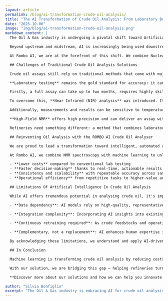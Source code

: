 ```yaml
---
layout: article
permalink: /blog/ai-transformation-crude-oil-analysis/
title: "The AI Transformation of Crude Oil Analysis: From Laboratory Bottlenecks to Real-Time Intelligence"
date: "2025-10-06"
image: "img/blog/ai-transformation-crude-oil-analysis.png"
markdown_content: |
  The Oil & Gas industry is undergoing a pivotal shift toward Artificial Intelligence applications. Automated analytics and machine learning have become essential for Smart Oilfields to staying competitive, compliant, and efficient.

  Beyond upstream and midstream, AI is increasingly being used downstream, where crude oil spectral analysis opens new opportunities. By applying advanced algorithms, refineries can achieve smarter and faster decisions in crude oil analysis, securing a distinct competitive advantage.

  At Rombo AI, we are at the forefront of this shift. We combine Nuclear Magnetic Resonance (NMR) spectroscopy with machine learning to deliver real-time, precise, and scalable oil sample analysis using our Crude Oil Analyser solution.

  ## Challenges of Traditional Crude Oil Analysis Solutions

  Crude oil assays still rely on traditional methods that come with major trade-offs:

  **Laboratory testing** remains the gold standard for accuracy: it can deliver a full crude assay with around 2% precision. But the drawbacks are substantial.

  Firstly, a full assay can take up to two months, requires highly skilled lab personnel, and costs can climb to $50,000 per crude type. Also, as the results are static, the lab approach provides refiners with only a snapshot in time, rather than a continuous view. The process is also vulnerable to sampling errors or contamination, which can lead to unreliable results and additional disposal costs.

  To overcome this, **Near Infrared (NIR) analysis** was introduced. It is relatively cheaper and faster, generating results in minutes. However, the chemometric models require a large and representative database covering many types of crude oils, and a specific calibration is needed for each crude oil.

  Additionally, measurements and results can be sensitive to temperature and chemical compound variations. For this reason, refineries have adopted it with certain limitations.

  **High-Field NMR** offers high precision and can deliver an assay within hours, but it comes with serious limitations: acquisition and maintenance costs are high, the instruments are highly sensitive to environmental conditions (such as magnetic fields and temperature), and additional specialised staff is required to operate them.

  Refineries need something different: a method that combines laboratory-grade accuracy with real-time speed, cost-efficiency, and ease of use.

  ## Reinventing Oil Analysis with the ROMBO AI Crude Oil Analyser

  We are proud to lead a transformation toward intelligent, automated analysis, equipping laboratories and R&D teams with the tools they need to innovate faster, work smarter, and shape the future of energy and chemical research.

  At Rombo AI, we combine NMR spectroscopy with machine learning to unlock real-time, precise, and scalable analysis. Our proprietary solution empowers R&D teams in laboratories and refineries to:

  - **Lower costs** compared to conventional lab testing
  - **Faster decision-making** thanks to real-time, actionable results  
  - **Consistency and scalability** with repeatable accuracy across samples
  - **Operational efficiency** from repetitive tasks to higher-value activities

  ## Limitations Of Artificial Intelligence In Crude Oil Analysis

  While AI offers tremendous potential in analysing crude oil, it's important to acknowledge its limitations:

  - **Data dependency**: AI models rely on high-quality, representative spectral and physio-chemical data. Incomplete, noisy, or unstandardized samples can lead to inaccurate predictions about crude composition or blending properties.

  - **Integration complexity**: Incorporating AI insights into existing refinery systems — such as process control, quality assurance, and production workflows — requires careful alignment and validation.

  - **Continuous retraining required**: As crude feedstocks and operational conditions vary over time, models must be regularly updated to maintain prediction accuracy.

  - **Complementary, not a replacement**: AI enhances human expertise in crude oil characterisation, but cannot fully replace experienced chemists/engineers, whose judgment is crucial for decision-making in complex cases.

  By acknowledging these limitations, we understand and apply AI-driven solutions not as a cure-all, but as a powerful tool that delivers its full value when paired with deep domain expertise.

  ## In Conclusion

  Machine learning is transforming crude oil analysis by reducing costs, increasing speed, and enabling predictive insights. Yet, its success depends on careful implementation, continuous improvement, and collaboration between AI and human expertise.

  With our solution, we are bridging this gap — helping refineries turn crude oil analysis from a reactive laboratory analysis procedure into a proactive competitive advantage.

  **Discover more about our solutions and how we can help you innovate by [contacting us](/contact/){: .button}**

author: "Silvia Bonfiglio"
excerpt: "The Oil & Gas industry is embracing AI for crude oil analysis. Discover how Rombo AI combines NMR spectroscopy with machine learning to deliver real-time, precise analysis that transforms traditional laboratory bottlenecks into competitive advantages."
---
```

